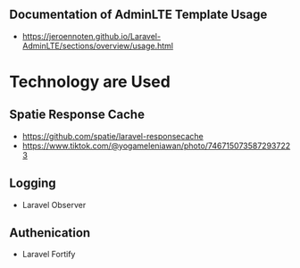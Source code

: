## Documentation of AdminLTE Template Usage
- https://jeroennoten.github.io/Laravel-AdminLTE/sections/overview/usage.html


# Technology are Used
## Spatie Response Cache
- https://github.com/spatie/laravel-responsecache 
- https://www.tiktok.com/@yogameleniawan/photo/7467150735872937223 

## Logging
- Laravel Observer

## Authenication
- Laravel Fortify
